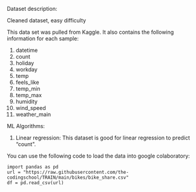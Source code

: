 Dataset description:

Cleaned dataset, easy difficulty

This data set was pulled from Kaggle. It also contains the following information for each sample:
1. datetime
2. count
3. holiday
4. workday
5. temp
6. feels_like
7. temp_min
8. temp_max
9. humidity
10. wind_speed
11. weather_main

ML Algorithms:
1. Linear regression: This dataset is good for linear regression to predict “count".

You can use the following code to load the data into google colaboratory:

```
import pandas as pd
url = "https://raw.githubusercontent.com/the-codingschool/TRAIN/main/bikes/bike_share.csv"
df = pd.read_csv(url)
```
